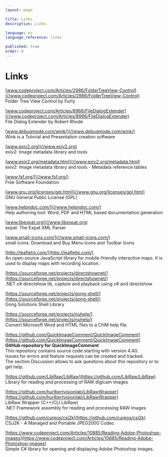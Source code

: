 ```yaml
---
layout: page

title: Links
description: Links.

language: en
language_reference: links

published: true
order: 9
---
```


# Links

[www.codeproject.com/Articles/2986/FolderTreeView-Control](//www.codeproject.com/Articles/2986/FolderTreeView-Control)<br>
Folder Tree View Control by Furty

[www.codeproject.com/Articles/8966/FileDialogExtender](//www.codeproject.com/Articles/8966/FileDialogExtender)<br>
File Dialog Extender by Robert Rhode

[www.debugmode.com/wink/](//www.debugmode.com/wink/)<br>
Wink is a Tutorial and Presentation creation software

[www.exiv2.org](//www.exiv2.org)<br>
exiv2: Image metadata library and tools

[www.exiv2.org/metadata.html](//www.exiv2.org/metadata.html)<br>
exiv2: Image metadata library and tools - Metadata reference tables

[www.fsf.org/](//www.fsf.org/)<br>
Free Software Foundation

[www.gnu.org/licenses/gpl.html](//www.gnu.org/licenses/gpl.html)<br>
GNU General Public License (GPL)

[www.helpndoc.com/](//www.helpndoc.com/)<br>
Help authoring tool: Word, PDF and HTML based documentation generation

[www.libexpat.org](//www.libexpat.org)<br>
expat: The Expat XML Parser

[www.small-icons.com/](//www.small-icons.com/)<br>
small icons: Download and Buy Menu Icons and Toolbar Icons

[http://leafletjs.com/](http://leafletjs.com/)<br>
An open-source JavaScript library for mobile-friendly interactive maps. It is used to display maps with recording location.

[https://sourceforge.net/projects/directshownet/](https://sourceforge.net/projects/directshownet/)<br>
.NET c# directshow lib, capture and playback using c# and directshow

[https://sourceforge.net/projects/gong-shell/](https://sourceforge.net/projects/gong-shell/)<br>
Gong Solutions Shell Library

[https://sourceforge.net/projects/nuhelp/](https://sourceforge.net/projects/nuhelp/)<br>
Convert Microsoft Word and HTML files to a CHM help file.

[https://github.com/QuickImageComment/QuickImageComment](https://github.com/QuickImageComment/QuickImageComment)<br>
__GitHub repository for QuickImageComment__<br>
This repository contains source code starting with version 4.40.<br>
Issues for errors and feature requests can be created and tracked.<br>
The section Discussion allows to ask questions about this repository or to get help.  

[https://github.com/LibRaw/LibRaw](https://github.com/LibRaw/LibRaw)<br>
Library for reading and processing of RAW digicam images

[https://github.com/hurlbertvisionlab/LibRawWrapper](https://github.com/hurlbertvisionlab/LibRawWrapper)<br>
LibRaw Wrapper (C++/CLI LibRaw)<br>
.NET Framework assembly for reading and processing RAW images

[https://github.com/cureos/csj2k](https://github.com/cureos/csj2k)<br>
CSJ2K - A Managed and Portable JPEG2000 Codec

[https://www.codeproject.com/Articles/10885/Reading-Adobe-Photoshop-images](https://www.codeproject.com/Articles/10885/Reading-Adobe-Photoshop-images)<br>
Simple C# library for opening and displaying Adobe Photoshop images.

